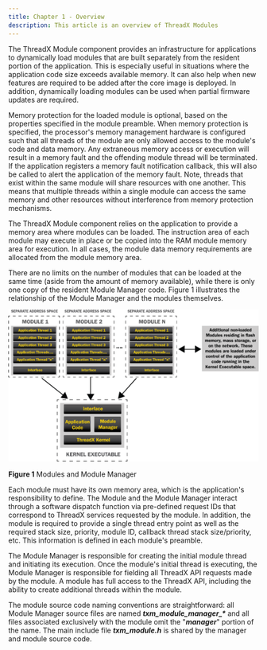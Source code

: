 ```yaml
---
title: Chapter 1 - Overview
description: This article is an overview of ThreadX Modules
---
```



The ThreadX Module component provides an infrastructure for applications to dynamically load modules that are built separately from the resident portion of the application. This is especially useful in situations where the application code size exceeds available memory. It can also help when new features are required to be added after the core image is deployed. In addition, dynamically loading modules can be used when partial firmware updates are required.

Memory protection for the loaded module is optional, based on the properties specified in the module preamble. When memory protection is specified, the processor's memory management hardware is configured such that all threads of the module are only allowed access to the module's code and data memory. Any extraneous memory access or execution will result in a memory fault and the offending module thread will be terminated. If the application registers a memory fault notification callback, this will also be called to alert the application of the memory fault. Note, threads that exist within the same module will share resources with one another. This means that multiple threads within a single module can access the same memory and other resources without interference from memory protection mechanisms.

The ThreadX Module component relies on the application to provide a memory area where modules can be loaded. The instruction area of each module may execute in place or be copied into the RAM module memory area for execution. In all cases, the module data memory requirements are allocated from the module memory area.

There are no limits on the number of modules that can be loaded at the same time (aside from the amount of memory available), while there is only one copy of the resident Module Manager code. Figure 1 illustrates the relationship of the Module Manager and the modules themselves.

![Modules and Module Manager Relationship](media/image2.png)

**Figure 1** Modules and Module Manager

Each module must have its own memory area, which is the application's responsibility to define. The Module and the Module Manager interact through a software dispatch function via pre-defined request IDs that correspond to ThreadX services requested by the module. In addition, the module is required to provide a single thread entry point as well as the required stack size, priority, module ID, callback thread stack size/priority, etc. This information is defined in each module's preamble.

The Module Manager is responsible for creating the initial module thread and initiating its execution. Once the module's initial thread is executing, the Module Manager is responsible for fielding all ThreadX API requests made by the module. A module has full access to the ThreadX API, including the ability to create additional threads within the module.  
  
The module source code naming conventions are straightforward: all Module Manager source files are named ***txm_module_manager_\**** and all files associated exclusively with the module omit the "***manager***" portion of the name. The main include file ***txm_module.h*** is shared by the manager and module source code.
